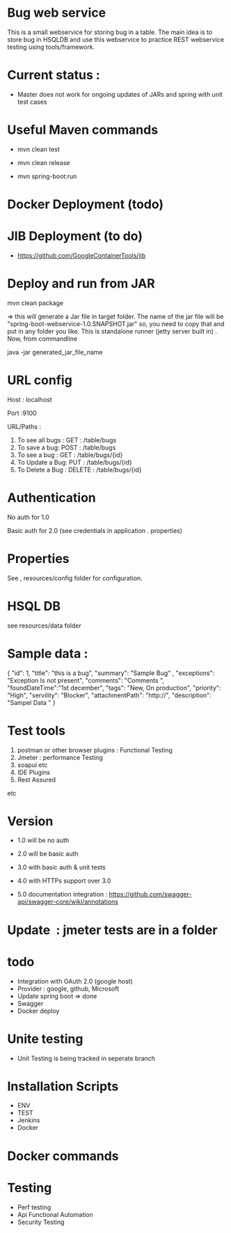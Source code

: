# Bug web service 
This is a small webservice for storing bug in a table. 
The main idea is to store bug in HSQLDB and use this webservice to practice REST webservice testing using tools/framework.  

# Current status : 
- Master does not work for ongoing updates of JARs and spring with unit test cases

# Useful Maven commands 

- mvn clean test

- mvn clean release 

- mvn spring-boot:run

# Docker Deployment (todo)

# JIB Deployment (to do) 
- https://github.com/GoogleContainerTools/jib

# Deploy and run from JAR
mvn clean package

=> this will generate a Jar file in target folder. The name of the jar file will be "spring-boot-webservice-1.0.SNAPSHOT.jar" 
so, you need to copy that and put in any folder you like. This is standalone runner (jetty server built in) . Now, from commandline 

java -jar generated_jar_file_name

# URL config 
Host : localhost

Port :9100

URL/Paths : 

1. To see all bugs : GET : /table/bugs
2. To save a bug: POST : /table/bugs
3. To see a bug : GET : /table/bugs/{id}
4. To Update a Bug: PUT : /table/bugs/{id}
5. To Delete a Bug : DELETE : /table/bugs/{id}


# Authentication 
No auth for 1.0

Basic auth for 2.0 (see credentials in application . properties) 

# Properties 
See , resources/config folder for configuration. 

# HSQL DB 
see resources/data folder


# Sample data : 

   {
     "id": 1,
     "title": "this is a bug",
     "summary": "Sample Bug" ,
     "exceptions": "Exception Is not present",
     "comments": "Comments ",
     "foundDateTime":"1st december",
     "tags": "New, On production",
     "priority": "High",
     "servility": "Blocker",
     "attachmentPath": "http://",
     "description": "Sampel Data "
   }
 
 
# Test tools 
1. postman or other browser plugins : Functional Testing
2. Jmeter  : performance Testing
3. soapui etc
4. IDE Plugins
5. Rest Assured 
 
 etc
 

# Version 
 - 1.0 will be no auth 
 
 - 2.0 will be basic auth
 
 - 3.0 with basic auth & unit tests

 - 4.0 with HTTPs support over 3.0 
 - 5.0 documentation integration : https://github.com/swagger-api/swagger-core/wiki/annotations
 # Update  : jmeter tests are in a folder
 
 # todo
 - Integration with OAuth 2.0 (google host)
 - Provider :  google, github, Microsoft
 - Update spring boot => done 
 - Swagger
 - Docker deploy
 
 # Unite testing
- Unit Testing is being tracked in seperate branch

# Installation Scripts 
- ENV
- TEST
- Jenkins
- Docker

# Docker commands

# Testing 
- Perf testing
- Api Functional Automation 
- Security Testing 
